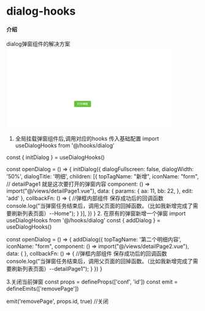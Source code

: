 # dialog-hooks

#### 介绍
dialog弹窗组件的解决方案
![输入图片说明](noPrintSmall.gif)


1.  全局挂载弹窗组件后,调用对应的hooks 传入基础配置
import useDialogHooks from '@/hooks/dialog'

const { initDialog } = useDialogHooks()

const openDialog = () => {
    initDialog({
        dialogFullscreen: false,
        dialogWidth: '50%',
        dialogTitle: '明细',
        children: [{
            topTagName: "新增",
            iconName: "form",
            // detailPage1 就是这次要打开的弹窗内容
            component: () => import("@/views/detailPage1.vue"),
            data: {
                params: {
                    aa: 11,
                    bb: 22,
                },
                edit: 'add'
            },
            collbackFn: () => { //弹框内部组件 保存成功后的回调函数
                console.log("当弹窗任务结束后，调用父页面的回掉函数。（比如我新增完成了需要刷新列表页面）--Home");
            }
        }],
    })
}
2.  在原有的弹窗新增一个弹窗
import useDialogHooks from '@/hooks/dialog'
const { addDialog } = useDialogHooks()

const openDialog = () => {
    addDialog({
        topTagName: '第二个明细内容',
        iconName: "form",
        component: () => import("@/views/detailPage2.vue"),
        data: {
        },
        collbackFn: () => { //弹框内部组件 保存成功后的回调函数
            console.log("当弹窗任务结束后，调用父页面的回掉函数。（比如我新增完成了需要刷新列表页面）--detailPage1");
        }
    })
}

3.关闭当前弹窗
const props = defineProps(['conf', 'id'])
const emit = defineEmits(['removePage'])

emit('removePage', props.id, true)    //关闭
